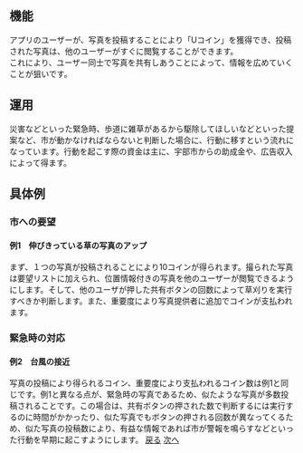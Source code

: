 ## 機能  
アプリのユーザーが、写真を投稿することにより「Uコイン」を獲得でき、投稿された写真は、他のユーザーがすぐに閲覧することができます。  
これにより、ユーザー同士で写真を共有しあうことによって、情報を広めていくことが狙いです。
## 運用  
災害などといった緊急時、歩道に雑草があるから駆除してほしいなどといった提案など、市が動かなければならないと判断した場合に、行動に移すという流れになっています。行動を起こす際の資金は主に、宇部市からの助成金や、広告収入によって得ます。  
## 具体例  
### 市への要望  
#### 例1　伸びきっている草の写真のアップ  
まず、１つの写真が投稿されることにより10コインが得られます。撮られた写真は要望リストに加えられ、位置情報付きの写真を他のユーザーが閲覧できるようにします。そして、他のユーザが押した共有ボタンの回数によって草刈りを実行すべきか判断します。また、重要度により写真提供者に追加でコインが支払われます。
### 緊急時の対応
#### 例2　台風の接近
写真の投稿により得られるコイン、重要度により支払われるコイン数は例1と同じです。例1と異なる点が、緊急時の写真であるため、似たような写真が多数投稿されることです。この場合は、共有ボタンの押された数で判断するには実行するのに時間がかかったり、似た写真でもボタンの押される回数が異なってくるため、似た写真の投稿数により、有益な情報であれば市が警報を鳴らすなどといった行動を早期に起こすようにします。
[戻る](https://RF215048.github.io/Uapps/page1.md)
[次へ](https://RF215048.github.io/Uapps/page3.md)
